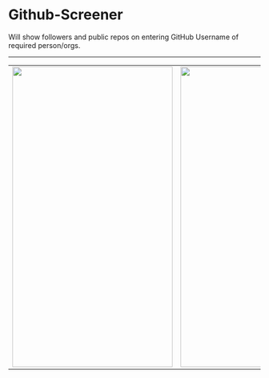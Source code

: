 # Github-Screener

Will show followers and public repos on entering GitHub Username of required person/orgs.

-----------------------------------------------------------------------------------------------------------------------------------------------------

<table>
<tr>
  <td><img width="320" height ="600" src= "https://user-images.githubusercontent.com/54909114/105540022-9168d980-5d1b-11eb-914b-5ed9b5d95d63.png" >
  </td>
    <td><img width="320" height ="600" src= "https://user-images.githubusercontent.com/54909114/105540015-8f9f1600-5d1b-11eb-9af2-8122240a52ba.png" >
  </td>
    <td><img width="320" height ="600" src= "https://user-images.githubusercontent.com/54909114/105540027-929a0680-5d1b-11eb-8010-aae1b3697bef.png" >
  </td>
</tr>
</table>
